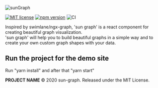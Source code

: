 ![sunGraph](https://user-images.githubusercontent.com/33118325/79642814-5cd25b00-81a8-11ea-959d-2ec638336294.jpg)

[![MIT license](http://img.shields.io/badge/license-MIT-brightgreen.svg)](http://opensource.org/licenses/MIT)
[![npm version](http://img.shields.io/npm/v/sun-graph.svg?style=flat)](https://www.npmjs.com/package/sun-graph "View this project on npm")
![CI](https://github.com/assafsun/sun-graph/workflows/CI/badge.svg?branch=master) 

Inspired by swimlane/ngx-graph, 'sun graph' is a react component for creating beautiful graph visualization.<br>
'sun graph' will help you to build beautiful graphs in a simple way and to create your own custom graph shapes with your data.

## Run the project for the demo site
Run "yarn install" and after that "yarn start"

**PROJECT NAME** © 2020 sun-graph. Released under the MIT License.<br>
